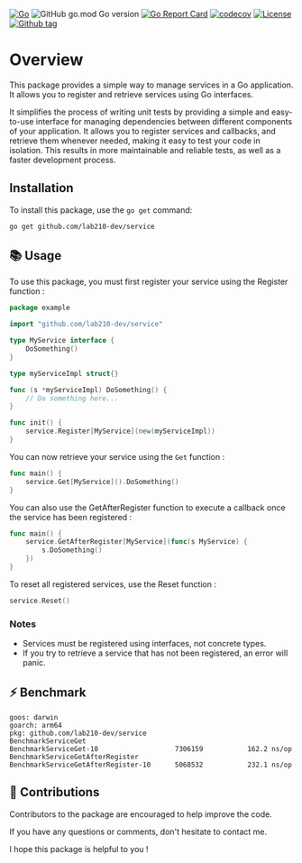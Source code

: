 [![Go](https://github.com/lab210-dev/service/actions/workflows/go.yml/badge.svg)](https://github.com/lab210-dev/service/actions/workflows/go.yml)
![GitHub go.mod Go version](https://img.shields.io/github/go-mod/go-version/lab210-dev/service)
[![Go Report Card](https://goreportcard.com/badge/github.com/lab210-dev/service)](https://goreportcard.com/report/github.com/lab210-dev/service)
[![codecov](https://codecov.io/gh/lab210-dev/service/branch/main/graph/badge.svg?token=3JRL5ZLSIH)](https://codecov.io/gh/lab210-dev/service)
[![License](https://img.shields.io/badge/license-MIT-blue.svg)](https://github.com/lab210-dev/service/blob/main/LICENSE)
[![Github tag](https://badgen.net/github/release/lab210-dev/service)](https://github.com/lab210-dev/service/releases)

# Overview
This package provides a simple way to manage services in a Go application. It allows you to register and retrieve services using Go interfaces.

It simplifies the process of writing unit tests by providing a simple and easy-to-use interface for managing dependencies between different components of your application. It allows you to register services and callbacks, and retrieve them whenever needed, making it easy to test your code in isolation. This results in more maintainable and reliable tests, as well as a faster development process.

## Installation
To install this package, use the `go get` command:

```bash
go get github.com/lab210-dev/service
```

## 📚 Usage
To use this package, you must first register your service using the Register function :

```go
package example

import "github.com/lab210-dev/service"

type MyService interface {
	DoSomething()
}

type myServiceImpl struct{}

func (s *myServiceImpl) DoSomething() {
	// Do something here...
}

func init() {
	service.Register[MyService](new(myServiceImpl))
}
```

You can now retrieve your service using the `Get` function :

```go
func main() {
    service.Get[MyService]().DoSomething()
}
```

You can also use the GetAfterRegister function to execute a callback once the service has been registered :

```go 
func main() {
    service.GetAfterRegister[MyService](func(s MyService) {
        s.DoSomething()
    })
}
```

To reset all registered services, use the Reset function :
```go
service.Reset()
```

### Notes
- Services must be registered using interfaces, not concrete types.
- If you try to retrieve a service that has not been registered, an error will panic.


## ⚡️ Benchmark

```text
goos: darwin
goarch: arm64
pkg: github.com/lab210-dev/service
BenchmarkServiceGet
BenchmarkServiceGet-10                 	 7306159	       162.2 ns/op
BenchmarkServiceGetAfterRegister
BenchmarkServiceGetAfterRegister-10    	 5068532	       232.1 ns/op
```

## 🤝 Contributions
Contributors to the package are encouraged to help improve the code.

If you have any questions or comments, don't hesitate to contact me.

I hope this package is helpful to you !